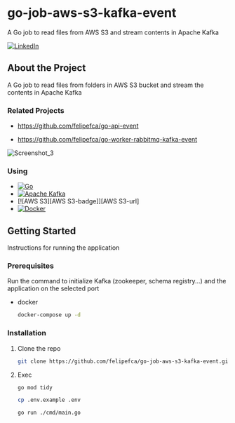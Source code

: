 # go-job-aws-s3-kafka-event
A Go job to read files from AWS S3 and stream contents in Apache Kafka

[![LinkedIn][linkedin-shield]][linkedin-url]


<!-- ABOUT THE PROJECT -->
## About the Project

A Go job to read files from folders in AWS S3 bucket and stream the contents in Apache Kafka

### Related Projects
- https://github.com/felipefca/go-api-event

- https://github.com/felipefca/go-worker-rabbitmq-kafka-event

![Screenshot_3](https://github.com/felipefca/go-api-event/assets/21323326/691c6cfe-2bce-48bc-b437-b60964738db4)

### Using



* [![Go][Go-badge]][Go-url]
* [![Apache Kafka](https://img.shields.io/badge/Apache%20Kafka-v3.0-orange.svg)](https://kafka.apache.org/)
* [![AWS S3][AWS S3-badge]][AWS S3-url]
* [![Docker][Docker-badge]][Docker-url]

<!-- GETTING STARTED -->
## Getting Started

Instructions for running the application

### Prerequisites

Run the command to initialize Kafka (zookeeper, schema registry...) and the application on the selected port
* docker
  ```sh
  docker-compose up -d
  ```

### Installation

1. Clone the repo
   ```sh
   git clone https://github.com/felipefca/go-job-aws-s3-kafka-event.git
   ```

2. Exec
   ```sh
   go mod tidy
   ```
   
   ```sh
   cp .env.example .env
   ```
      
   ```sh
   go run ./cmd/main.go
   ```


<!-- MARKDOWN LINKS & IMAGES -->
<!-- https://www.markdownguide.org/basic-syntax/#reference-style-links -->
[linkedin-shield]: https://img.shields.io/badge/-LinkedIn-black.svg?style=for-the-badge&logo=linkedin&colorB=555
[linkedin-url]: https://www.linkedin.com/in/felipe-fernandes-fca/
[Go-url]: https://golang.org/
[Go-badge]: https://img.shields.io/badge/go-%2300ADD8.svg?style=flat&logo=go&logoColor=white
[RabbitMQ-badge]: https://img.shields.io/badge/rabbitmq-%23ff6600.svg?style=flat&logo=rabbitmq&logoColor=white
[RabbitMQ-url]: https://www.rabbitmq.com/
[Docker-badge]: https://img.shields.io/badge/docker-%230db7ed.svg?style=flat&logo=docker&logoColor=white
[Docker-url]: https://www.docker.com/
